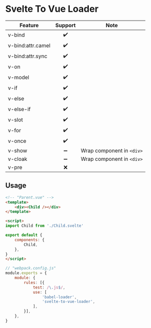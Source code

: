 # Svelte To Vue Loader

|Feature|Support|Note|
|-|:-:|:-:|
|v-bind|✔️||
|v-bind:attr.camel|✔️||
|v-bind:attr.sync|✔️||
|v-on|✔️||
|v-model|✔️||
|v-if|✔️||
|v-else|✔️||
|v-else-if|✔️||
|v-slot|✔️||
|v-for|✔️||
|v-once|✔️||
|v-show|➖|Wrap component in `<div>`|
|v-cloak|➖|Wrap component in `<div>`|
|v-pre|❌||


## Usage
```html
<!-- "Parent.vue" -->
<template>
    <div><Child /></div>
</template>

<script>
import Child from './Child.svelte'

export default {
    components: {
        Child,
    },
}
</script>
```
```javascript
// "webpack.config.js"
module.exports = {
    module: {
        rules: [{
            test: /\.js$/,
            use: [
                'babel-loader',
                'svelte-to-vue-loader',
            ],
        }],
    },
}
```